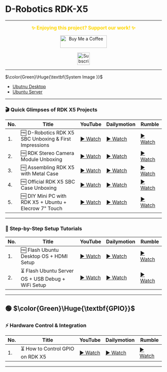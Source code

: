 # D-Robotics RDK-X5

---
<p align="center">
  <span style="font-size: 1.1em; color: #FFD700; font-weight: bold;">✨ Enjoying this project? Support our work! ✨</span>
</p>

<p align="center" style="margin: 15px 0;">
  <a href="https://buymeacoffee.com/pylin" target="_blank">
    <img src="https://cdn.buymeacoffee.com/buttons/v2/default-yellow.png" alt="Buy Me a Coffee" style="height: 40px; width: 150px;">
  </a>
</p>

<p align="center" style="margin: 15px 0;">
  <a href="https://www.youtube.com/channel/UCKKhdFV0q8CV5vWUDfiDfTw" target="_blank">
    <img src="https://img.shields.io/badge/SUBSCRIBE%20ON%20YOUTUBE-FF0000?style=for-the-badge&logo=youtube&logoColor=white" alt="Subscribe on YouTube" style="height: 40px;">
  </a>
</p>

---

$\color{Green}\Huge{\textbf{System Image }}$
- [Ubutnu Desktop]()
- [Ubuntu Server]()

---

### 🎬 Quick Glimpses of RDK X5 Projects

| No. | Title | YouTube | Dailymotion | Rumble |
|-----|-------|---------|-------------|--------|
| 1. | 🆓️ D-Robotics RDK X5 SBC Unboxing & First Impressions | [▶️ Watch](https://youtube.com/shorts/Mi0fdwfc6Uo) | [▶️ Watch](#) | [▶️ Watch](https://rumble.com/v711bjy-d-robotics-rdk-x5-single-board-computer-unboxing-and-first-impressions.html?e9s=src_v1_ucp_a) |
| 2. | 🆓️ RDK Stereo Camera Module Unboxing | [▶️ Watch](https://youtube.com/shorts/Q-Nx8d2WUG8) | [▶️ Watch](#) | [▶️ Watch](https://rumble.com/v711bqs-unboxing-and-first-look-rdk-stereo-camera-module-for-rdk-x5-from-d-robotics.html?e9s=src_v1_ucp_a) |
| 3. | 🆓️ Assembling RDK X5 with Metal Case | [▶️ Watch](https://youtube.com/shorts/Q-Nx8d2WUG8) | [▶️ Watch](#) | [▶️ Watch](https://rumble.com/v711bu6-assembling-your-rdk-x5-with-the-d-robotics-rdk-x5-metal-case.html?e9s=src_v1_ucp_a) |
| 4. | 🆓️ Official RDK X5 SBC Case Unboxing | [▶️ Watch](https://youtube.com/shorts/RiCQZ2CDGec) | [▶️ Watch](#) | [▶️ Watch](https://rumble.com/v711bnc-protect-your-rdk-x5-in-style-unboxing-the-official-d-robotics-rdk-x5-sbc-ca.html?e9s=src_v1_ucp_a) |
| 5. | 🆓️ DIY Mini PC with RDK X5 + Ubuntu + Elecrow 7" Touch | [▶️ Watch](https://youtube.com/shorts/VowTwTHPK7g) | [▶️ Watch](#) | [▶️ Watch](https://rumble.com/v711c1c-diy-mini-pc-using-d-robotics-rdk-x5-sbc-ubuntu-desktop-linux-elecrow-7-inch.html?e9s=src_v1_ucp_a) |

---


### 🚀 Step-by-Step Setup Tutorials

| No. | Title | YouTube | Dailymotion | Rumble |
|-----|-------|---------|-------------|--------|
| 1. | 🆓️ Flash Ubuntu Desktop OS + HDMI Setup | [▶️ Watch](https://youtu.be/f1VbnBCVjno) | [▶️ Watch](#) | [▶️ Watch](https://rumble.com/v711cbm-getting-started-with-d-robotics-rdk-x5-flash-ubuntu-desktop-os-to-sd-card-h.html?e9s=src_v1_ucp_a) |
| 2. | ⏳️ Flash Ubuntu Server OS + USB Debug + WiFi Setup | [▶️ Watch](#) | [▶️ Watch](#) | [▶️ Watch](#) |

---

## 🟢 $\color{Green}\Huge{\textbf{GPIO}}$

### ⚡ Hardware Control & Integration

| No. | Title | YouTube | Dailymotion | Rumble |
|-----|-------|---------|-------------|--------|
| 1. | ⏳️ How to Control GPIO on RDK X5 | [▶️ Watch](#) | [▶️ Watch](#) | [▶️ Watch](#) |

---
